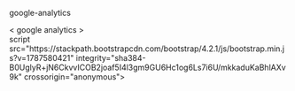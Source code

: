 google-analytics
<!DOCTYPE html>
<html lang="en">

<head>
<script type="text/javascript">(window.NREUM||(NREUM={})).init={ajax:{deny_list:["bam.nr-data.net"]}};(window.NREUM     
<meta name="gongle-signin-client-id" content="721724668570 nbkvlcfusk?kk4end4p1vepaus73b13t.apps.googleusercontent.com
link rel="stylesheet" href="https://stackpath.bootstrapcdn.com/bootstrap/4.2.1/css/bootstrap.min.css?v=1054274239" integrity="sha384-GJzZqFGwb1QTTN6wy59ffF1BuGJpLSa9DkKMp0DgiMDm4iYMj70gZWKYbI706tWS" crossorigin="anonymous">
<!-- Google Tag Manager -->
<script>(function(w,d,s,l,i){w[l]=w[l]||[];w[l].push({'gtm.start':
new Date().getTime(),event:'gtm.js'});var f=d.getElementsByTagName(s)[0],
j=d.createElement(s),dl=l!='dataLayer'?'&l='+l:'';j.async=true;j.src=
'https://www.googletagmanager.com/gtm.js?id='+i+dl;f.parentNode.insertBefore(j,f);
})(window,document,'script','dataLayer','GTM-T5M4CWT');</script>
<!-- End Google Tag Manager -->
< google analytics >
</head>
 <body>
			<div class="row justify-content-center align-self-center">
script src="https://stackpath.bootstrapcdn.com/bootstrap/4.2.1/js/bootstrap.min.js?v=1787580421" integrity="sha384-B0UglyR+jN6CkvvICOB2joaf5I4l3gm9GU6Hc1og6Ls7i6U/mkkaduKaBhlAXv9k" crossorigin="anonymous"></script>
<!-- Google Tag Manager (noscript) -->
<noscript><iframe src="https://www.googletagmanager.com/ns.html?id=GTM-T5M4CWT"
height="0" width="0" style="display:none;visibility:hidden"></iframe></noscript>
<!-- End Google Tag Manager (noscript) -->
